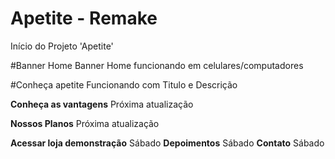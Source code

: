# Apetite - Remake
Início do Projeto 'Apetite'

#Banner Home
Banner Home funcionando em celulares/computadores

#Conheça apetite
Funcionando com Titulo e Descrição

**Conheça as vantagens**
Próxima atualização

**Nossos Planos**
Próxima atualização

**Acessar loja demonstração**
Sábado
**Depoimentos**
Sábado
**Contato**
Sábado
